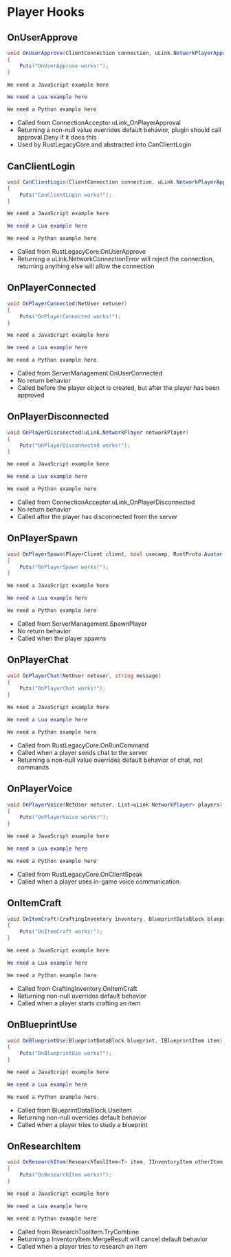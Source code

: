 # Player Hooks

## OnUserApprove

``` csharp
void OnUserApprove(ClientConnection connection, uLink.NetworkPlayerApproval approval, ConnectionAcceptor acceptor)
{
    Puts("OnUserApprove works!");
}
```

``` javascript
We need a JavaScript example here
```

``` lua
We need a Lua example here
```

``` python
We need a Python example here
```

 * Called from ConnectionAcceptor.uLink_OnPlayerApproval
 * Returning a non-null value overrides default behavior, plugin should call approval.Deny if it does this
 * Used by RustLegacyCore and abstracted into CanClientLogin

## CanClientLogin

``` csharp
void CanClientLogin(ClientConnection connection, uLink.NetworkPlayerApproval approval)
{
    Puts("CanClientLogin works!");
}
```

``` javascript
We need a JavaScript example here
```

``` lua
We need a Lua example here
```

``` python
We need a Python example here
```

 * Called from RustLegacyCore.OnUserApprove
 * Returning a uLink.NetworkConnectionError will reject the connection, returning anything else will allow the connection

## OnPlayerConnected

``` csharp
void OnPlayerConnected(NetUser netuser)
{
    Puts("OnPlayerConnected works!");
}
```

``` javascript
We need a JavaScript example here
```

``` lua
We need a Lua example here
```

``` python
We need a Python example here
```

 * Called from ServerManagement.OnUserConnected
 * No return behavior
 * Called before the player object is created, but after the player has been approved

## OnPlayerDisconnected

``` csharp
void OnPlayerDisconected(uLink.NetworkPlayer networkPlayer)
{
    Puts("OnPlayerDisconnected works!");
}
```

``` javascript
We need a JavaScript example here
```

``` lua
We need a Lua example here
```

``` python
We need a Python example here
```

 * Called from ConnectionAcceptor.uLink_OnPlayerDisconnected
 * No return behavior
 * Called after the player has disconnected from the server

## OnPlayerSpawn

``` csharp
void OnPlayerSpawn(PlayerClient client, bool usecamp, RustProto.Avatar avatar)
{
    Puts("OnPlayerSpawn works!");
}
```

``` javascript
We need a JavaScript example here
```

``` lua
We need a Lua example here
```

``` python
We need a Python example here
```

 * Called from ServerManagement.SpawnPlayer
 * No return behavior
 * Called when the player spawns

## OnPlayerChat

``` csharp
void OnPlayerChat(NetUser netuser, string message)
{
    Puts("OnPlayerChat works!");
}
```

``` javascript
We need a JavaScript example here
```

``` lua
We need a Lua example here
```

``` python
We need a Python example here
```

 * Called from RustLegacyCore.OnRunCommand
 * Called when a player sends chat to the server
 * Returning a non-null value overrides default behavior of chat, not commands

## OnPlayerVoice

``` csharp
void OnPlayerVoice(NetUser netuser, List<uLink.NetworkPlayer> players)
{
    Puts("OnPlayerVoice works!");
}
```

``` javascript
We need a JavaScript example here
```

``` lua
We need a Lua example here
```

``` python
We need a Python example here
```

 * Called from RustLegacyCore.OnClientSpeak
 * Called when a player uses in-game voice communication

## OnItemCraft

``` csharp
void OnItemCraft(CraftingInventory inventory, BlueprintDataBlock blueprint, int amount, ulong startTime)
{
    Puts("OnItemCraft works!");
}
```

``` javascript
We need a JavaScript example here
```

``` lua
We need a Lua example here
```

``` python
We need a Python example here
```

 * Called from CraftingInventory.OnItemCraft
 * Returning non-null overrides default behavior
 * Called when a player starts crafting an item

## OnBlueprintUse

``` csharp
void OnBlueprintUse(BlueprintDataBlock blueprint, IBlueprintItem item)
{
    Puts("OnBlueprintUse works!");
}
```

``` javascript
We need a JavaScript example here
```

``` lua
We need a Lua example here
```

``` python
We need a Python example here
```

 * Called from BlueprintDataBlock.UseItem
 * Returning non-null overrides default behavior
 * Called when a player tries to study a blueprint

## OnResearchItem

``` csharp
void OnResearchItem(ResearchToolItem<T> item, IInventoryItem otherItem)
{
    Puts("OnResearchItem works!");
}
```

``` javascript
We need a JavaScript example here
```

``` lua
We need a Lua example here
```

``` python
We need a Python example here
```

 * Called from ResearchToolItem<T>.TryCombine
 * Returning a InventoryItem.MergeResult will cancel default behavior
 * Called when a player tries to research an item
